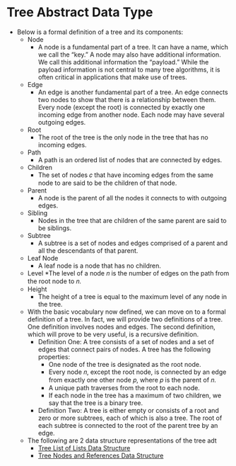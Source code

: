 # Tree Abstract Data Type
  * Below is a formal definition of a tree and its components:
    * Node
      * A node is a fundamental part of a tree. It can have a name, which we call the “key.” A node may also have additional
      information. We call this additional information the “payload.” While the payload information is not central to many tree
      algorithms, it is often critical in applications that make use of trees.
    * Edge
      * An edge is another fundamental part of a tree. An edge connects two nodes to show that there is a relationship between
      them. Every node (except the root) is connected by exactly one incoming edge from another node. Each node may have several
      outgoing edges.
    * Root
      * The root of the tree is the only node in the tree that has no incoming edges.
    * Path
      * A path is an ordered list of nodes that are connected by edges. 
    * Children
      * The set of nodes 𝑐 that have incoming edges from the same node to are said to be the children of that node.
    * Parent
      * A node is the parent of all the nodes it connects to with outgoing edges.
    * Sibling
      * Nodes in the tree that are children of the same parent are said to be siblings.
    * Subtree
      * A subtree is a set of nodes and edges comprised of a parent and all the descendants of that parent.
    * Leaf Node
      * A leaf node is a node that has no children.
    * Level
      *The level of a node 𝑛 is the number of edges on the path from the root node to 𝑛.
    * Height
      * The height of a tree is equal to the maximum level of any node in the tree.
    * With the basic vocabulary now defined, we can move on to a formal definition of a tree. In fact, we will provide
    two definitions of a tree. One definition involves nodes and edges. The second definition, which will prove to be
    very useful, is a recursive definition.
      * Definition One: A tree consists of a set of nodes and a set of edges that connect pairs of nodes. A tree has the
      following properties:
        * One node of the tree is designated as the root node.
        * Every node 𝑛, except the root node, is connected by an edge from exactly one other node 𝑝, where 𝑝 is the parent of 𝑛.
        * A unique path traverses from the root to each node.
        * If each node in the tree has a maximum of two children, we say that the tree is a binary tree.
      * Definition Two: A tree is either empty or consists of a root and zero or more subtrees, each of which is also a
      tree. The root of each subtree is connected to the root of the parent tree by an edge.
    * The following are 2 data structure representations of the tree adt
      * [Tree List of Lists Data Structure](list_of_lists/tree_list_of_lists.md)
      * [Tree Nodes and References Data Structure](nodes_and_references/tree_nodes_and_refs.md)